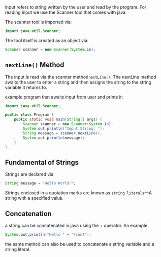 input refers to string written by the user and read by the program. For reading input we use the Scanner tool that comes with java.

The scanner tool is imported via:
```java
import java.util.Scanner;
```
The tool itself is created as an object via:
```java
Scanner scanner = new Scanner(System.in);
```
## `nextLine()` Method
The input is read via the scanner method`nextLine()`. The nextLine method awaits the  user to enter a string and then assigns the string to the string variable it returns to.

example program that awaits input from user and prints it:
```java
import java.util.Scanner;

public class Program {
	public static void main(String[] args) {
		Scanner scanner = new Scanner(System.in);
		System.out.println("Input String: ");
		String message = scanner.nextLine();
		System.out.println(message);
	}
}
```

## Fundamental of Strings
Strings are declared via:
```java
String message = "Hello World!";
```
Strings enclosed in a quotation marks are known as `string literals`—A string with a specified value.

## Concatenation
a string can be concatenated in java using the + operator. An example.
```java
System.out.println("Hello " + "Finn!");
```
the same method can also be used to concatenate a string variable and a string literal.

